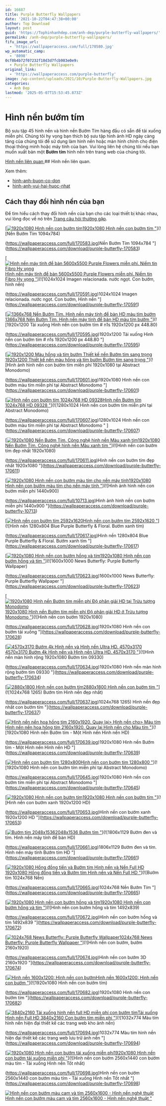 ```yaml
---
id: 16687
title: Purple Butterfly Wallpapers
date: '2021-10-22T04:47:38+00:00'
author: Top Download
layout: post
guid: 'https://Tophinhanhdep.com/anh-dep/purple-butterfly-wallpapers/'
permalink: /anh-dep/purple-butterfly-wallpapers/
fifu_image_url:
  - 'https://wallpaperaccess.com/full/170580.jpg'
wp_automatic_camp:
  - '8098'
0cf0b4b72f07232f10d3d7fcb983e0e9:
  - Purple Butterfly Wallpapers
original_link:
  - 'https://wallpaperaccess.com/purple-butterfly'
image: /wp-content/uploads/2021/10/Purple-Butterfly-Wallpapers.jpg
categories:
  - Ảnh Đẹp
lastmod: '2025-05-07T15:53:45.873Z'
---
```

# Hình nền bướm tím

Bộ sưu tập 45 hình nền và hình nền Bướm Tím hàng đầu có sẵn để tải xuống miễn phí. Chúng tôi hy vọng bạn thích bộ sưu tập hình ảnh HD ngày càng tăng của chúng tôi để sử dụng làm hình nền hoặc màn hình chính cho điện thoại thông minh hoặc máy tính của bạn. Vui lòng liên hệ chúng tôi nếu bạn muốn xuất bản một **Bướm tím** hình nền trên trang web của chúng tôi.

[Hình nền liên quan ](#related) ## Hình nền liên quan.

   
 Xem thêm:

   
- [hinh-anh-buon-co-don](https://tophinhanhdep.com/hinh-anh-buon/hinh-anh-buon-co-don/)
- [hinh-anh-vui-hai-huoc-nhat](https://tophinhanhdep.com/anh-hai-huoc/hinh-anh-vui-hai-huoc-nhat/)

## Cách thay đổi hình nền của bạn

Để tìm hiểu cách thay đổi hình nền của bạn cho các loại thiết bị khác nhau, vui lòng đọc về nó trên [Trang câu hỏi thường gặp](https://tophinhanhdep.com/faq/).

  
[[![1920x1080 Hình nền con bướm tím](https://wallpaperaccess.com/full/170580.jpg)1920x1080 Hình nền con bướm tím "](https://wallpaperaccess.com/download/purple-butterfly-170580)](![Nền Bướm Tím 1094x784)

(https://wallpaperaccess.com/full/170583.jpg)Nền Bướm Tím 1094x784 "](https://wallpaperaccess.com/download/purple-butterfly-170583)

[[![Hình nền máy tính để bàn 5600x5500 Purple Flowers miễn phí.  Niềm tin Fibro Hy vọng](https://wallpaperaccess.com/full/170586.jpg)Hình nền máy tính để bàn 5600x5500 Purple Flowers miễn phí. Niềm tin Fibro Hy vọng "](https://wallpaperaccess.com/download/purple-butterfly-170586)](![1024x1024 Imagen relacionada.  nước ngọt.  Con bướm, hình nền)

(https://wallpaperaccess.com/full/170591.jpg)1024x1024 Imagen relacionada. nước ngọt. Con bướm, Hình nền "](https://wallpaperaccess.com/download/purple-butterfly-170591)

[[![1366x768 Nền Bướm Tím.  Hình nền máy tính để bàn HD màu tím bướm](https://wallpaperaccess.com/full/170593.jpg)1366x768 Nền Bướm Tím. Hình nền máy tính để bàn HD màu tím bướm "](https://wallpaperaccess.com/download/purple-butterfly-170593)](![1920x1200 Tải xuống Hình nền con bướm tím # n1s 1920x1200 px 448.80)

(https://wallpaperaccess.com/full/170595.jpg)1920x1200 Tải xuống Hình nền con bướm tím # n1s 1920x1200 px 448.80 "](https://wallpaperaccess.com/download/purple-butterfly-170595)

[[![1920x1200 Màu hồng và tím bướm Thiết kế nền Bướm tím sang trọng](https://wallpaperaccess.com/full/170599.jpg)1920x1200 Thiết kế nền màu hồng và tím bướm Bướm tím sang trọng "](https://wallpaperaccess.com/download/purple-butterfly-170599)](![Hình ảnh hình nền con bướm tím miễn phí 1920x1080 tại Abstract Monodomo)

(https://wallpaperaccess.com/full/170601.jpg)1920x1080 Hình nền con bướm màu tím miễn phí tại Abstract Monodomo "](https://wallpaperaccess.com/download/purple-butterfly-170601)

[[![Hình nền con bướm tím 1024x768 HD 09328](https://wallpaperaccess.com/full/170605.jpg)Hình nền Bướm tím 1024x768 HD 09328 "](https://wallpaperaccess.com/download/purple-butterfly-170605)](![1280x1024 Hình nền con bướm tím miễn phí tại Abstract Monodomo)

(https://wallpaperaccess.com/full/170607.jpg)1280x1024 Hình nền con bướm màu tím miễn phí tại Abstract Monodomo " ](https://wallpaperaccess.com/download/purple-butterfly-170607)

[[![1920x1080 Nền Bướm Tím.  Công nghệ hình nền Màu xanh tím](https://wallpaperaccess.com/full/170609.jpg)1920x1080 Nền Bướm Tím. Công nghệ hình nền Màu xanh tím "](https://wallpaperaccess.com/download/purple-butterfly-170609)](![Hình nền con bướm tím đẹp nhất 1920x1080)

(https://wallpaperaccess.com/full/170611.jpg)Hình nền con bướm tím đẹp nhất 1920x1080 "](https://wallpaperaccess.com/download/purple-butterfly-170611)

[[![1920x1080 Hình nền con bướm màu tím cho nền máy tính](https://wallpaperaccess.com/full/170612.jpg)1920x1080 Hình nền con bướm màu tím cho nền máy tính "](https://wallpaperaccess.com/download/purple-butterfly-170612)](![Hình ảnh hình nền con bướm miễn phí 1440x900)

(https://wallpaperaccess.com/full/10713.jpg)Hình ảnh hình nền con bướm miễn phí 1440x900 "](https://wallpaperaccess.com/download/purple-butterfly-10713)

[[![Hình nền con bướm tím 2592x1620](https://wallpaperaccess.com/full/10706.jpg)Hình nền con bướm tím 2592x1620 "](https://wallpaperaccess.com/download/purple-butterfly-10706)](![Hình nền 1280x804 Blue Purple Butterfly & Floral.  Bướm xanh tím)

(https://wallpaperaccess.com/full/170617.jpg)Hình nền 1280x804 Blue Purple Butterfly &amp; Floral. Bướm xanh tím "](https://wallpaperaccess.com/download/purple-butterfly-170617)

[[![1920x1080 Hình nền con bướm hồng và tím](https://wallpaperaccess.com/full/170621.jpg)1920x1080 Hình nền con bướm hồng và tím "](https://wallpaperaccess.com/download/purple-butterfly-170621)](![1600x1000 News Butterfly: Purple Butterfly Wallpaper)

(https://wallpaperaccess.com/full/170623.jpg)1600x1000 News Butterfly: Purple Butterfly Wallpaper "](https://wallpaperaccess.com/download/purple-butterfly-170623)

[[![1920x1080 Hình nền Bướm tím miễn phí Độ phân giải HD tại Trừu tượng Monodomo](https://wallpaperaccess.com/full/170627.jpg)1920x1080 Hình nền Bướm tím miễn phí Độ phân giải HD ở Trừu tượng Monodomo "](https://wallpaperaccess.com/download/purple-butterfly-170627)](![Hình nền con bướm 1920x1080)

(https://wallpaperaccess.com/full/170628.jpg)1920x1080 Hình nền con bướm tải xuống "](https://wallpaperaccess.com/download/purple-butterfly-170628)

[[![4570x3170 Bướm 4k Hình nền và Hình nền Ultra HD.  4570x3170](https://wallpaperaccess.com/full/170632.jpg)4570x3170 Bướm 4k Hình nền và Hình nền Ultra HD. 4570x3170 "](https://wallpaperaccess.com/download/purple-butterfly-170632)](![Hình nền màn hình rộng 1920x1080 Bướm tím 09330)

(https://wallpaperaccess.com/full/170634.jpg)1920x1080 Hình nền màn hình rộng bướm tím 09330 "](https://wallpaperaccess.com/download/purple-butterfly-170634)

[[![2880x1800 Hình nền con bướm tím](https://wallpaperaccess.com/full/170636.jpg)2880x1800 Hình nền con bướm tím "](https://wallpaperaccess.com/download/purple-butterfly-170636)](![1024x768 1265) Bướm tím Hình nền đẹp nhất)

(https://wallpaperaccess.com/full/170637.jpg)1024x768 1265) Hình nền đẹp nhất con bướm tím "](https://wallpaperaccess.com/download/purple-butterfly-170637)

[[![Hình nền nền hoa hồng tím 2160x1920.  Quay lại> Hình nền cho> Màu tím]()Hình nền nền hoa hồng tím 2160x1920. Quay lại Hình nền cho Màu tím "](https://wallpaperaccess.com/download/purple-butterfly-170638)](![1920x1080 Hình nền Bướm tím - Một Hình nền Hình nền HD)

(https://wallpaperaccess.com/full/170639.jpg)1920x1080 Hình nền Bướm tím - Một Hình nền Hình nền HD "](https://wallpaperaccess.com/download/purple-butterfly-170639)

[[![Hình nền con bướm tím 1280x800](https://wallpaperaccess.com/full/170641.jpg)Hình nền con bướm tím 1280x800 "](https://wallpaperaccess.com/download/purple-butterfly-170641)](![1920x1080 Hình nền con bướm tím miễn phí tại Abstract Monodomo)

(https://wallpaperaccess.com/full/170645.jpg)1920x1080 Hình nền con bướm tím miễn phí tại Abstract Monodomo "](https://wallpaperaccess.com/download/purple-butterfly-170645)

[[![1920x1080 Hình nền con bướm tím](https://wallpaperaccess.com/full/170648.jpg)1920x1080 Hình nền con bướm tím "](https://wallpaperaccess.com/download/purple-butterfly-170648)](![Hình nền con bướm xanh 1920x1200 HD)

(https://wallpaperaccess.com/full/170653.jpg)Hình nền con bướm xanh 1920x1200 HD "](https://wallpaperaccess.com/download/purple-butterfly-170653)

[[![Bướm tím 2048x1536](https://wallpaperaccess.com/full/170659.jpg)2048x1536 Bướm tím "](https://wallpaperaccess.com/download/purple-butterfly-170659)](![1806x1129 Bướm đen và tím.  Hình nền máy tính để bàn HD)

(https://wallpaperaccess.com/full/170661.jpg)1806x1129 Bướm đen và tím. Hình nền máy tính Bướm tím HD "](https://wallpaperaccess.com/download/purple-butterfly-170661)

[[![1920x1080 Hồng đồng tiền và Bướm tím Hình nền và Nền Full HD](https://wallpaperaccess.com/full/170664.jpg)1920x1080 Hồng đồng tiền và Bướm tím Hình nền và Nền Full HD "](https://wallpaperaccess.com/download/purple-butterfly-170664)](![Bướm tím 1024x768 Nền)

(https://wallpaperaccess.com/full/170665.jpg)1024x768 Nền Bướm Tím "](https://wallpaperaccess.com/download/purple-butterfly-170665)

[[![1920x1080 Hình nền con bướm hồng và tím](https://wallpaperaccess.com/full/170670.jpg)1920x1080 Hình nền con bướm hồng và tím "](https://wallpaperaccess.com/download/purple-butterfly-170670)](![Hình nền con bướm hồng và tím 1492x839)

(https://wallpaperaccess.com/full/170672.jpg)Hình nền con bướm hồng và tím 1492x839 "](https://wallpaperaccess.com/download/purple-butterfly-170672)

[[![1024x768 News Butterfly: Purple Butterfly Wallpaper](https://wallpaperaccess.com/full/170673.jpg)1024x768 News Butterfly: Purple Butterfly Wallpaper "](https://wallpaperaccess.com/download/purple-butterfly-170673)](![Hình nền con bướm, bướm 2160x1920)

(https://wallpaperaccess.com/full/170674.jpg)Hình nền con bướm 3D 2160x1920 "](https://wallpaperaccess.com/download/purple-butterfly-170674)

[[![Hình nền 1600x1200: Hình nền con bướm](https://wallpaperaccess.com/full/170679.jpg)Hình nền 1600x1200: Hình nền con bướm "](https://wallpaperaccess.com/download/purple-butterfly-170679)](![1920x1080 Hình nền con bướm tím)

(https://wallpaperaccess.com/full/170682.jpg)1920x1080 Hình nền con bướm tím "](https://wallpaperaccess.com/download/purple-butterfly-170682)

[[![3840x2160 Tải xuống hình nền full HD miễn phí con bướm tím](https://wallpaperaccess.com/full/170684.jpg)Tải xuống Hình nền Full HD 3840x2160 Con bướm tím miễn phí "](https://wallpaperaccess.com/download/purple-butterfly-170684)](![1032x774 Màu tím hình nền hiện đại thiết kế các trang web kho ảnh nền)

(https://wallpaperaccess.com/full/170694.jpg)1032x774 Màu tím hình nền hiện đại thiết kế các trang web lưu trữ ảnh nền "](https://wallpaperaccess.com/download/purple-butterfly-170694)

[[![1920x1080 Hình nền con bướm tải xuống miễn phí](https://wallpaperaccess.com/full/170695.jpg)1920x1080 Hình nền con bướm tải xuống miễn phí "](https://wallpaperaccess.com/download/purple-butterfly-170695)](![Hình nền con bướm 2560x1440 con bướm màu tím - Tải xuống Hình nền Tốt nhất)

(https://wallpaperaccess.com/full/170698.jpg)Hình nền con bướm 2560x1440 con bướm màu tím - Tải xuống Hình nền Tốt nhất "](https://wallpaperaccess.com/download/purple-butterfly-170698)

[![Hình nền con bướm màu cam và tím 2560x1600 - Hình nền nghệ thuật](https://wallpaperaccess.com/full/170702.jpg)Hình nền con bướm màu cam và tím 2560x1600 - Hình nền nghệ thuật "](https://wallpaperaccess.com/download/purple-butterfly-170702)
